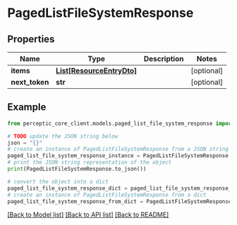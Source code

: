 # PagedListFileSystemResponse


## Properties

Name | Type | Description | Notes
------------ | ------------- | ------------- | -------------
**items** | [**List[ResourceEntryDto]**](ResourceEntryDto.md) |  | [optional] 
**next_token** | **str** |  | [optional] 

## Example

```python
from perceptic_core_client.models.paged_list_file_system_response import PagedListFileSystemResponse

# TODO update the JSON string below
json = "{}"
# create an instance of PagedListFileSystemResponse from a JSON string
paged_list_file_system_response_instance = PagedListFileSystemResponse.from_json(json)
# print the JSON string representation of the object
print(PagedListFileSystemResponse.to_json())

# convert the object into a dict
paged_list_file_system_response_dict = paged_list_file_system_response_instance.to_dict()
# create an instance of PagedListFileSystemResponse from a dict
paged_list_file_system_response_from_dict = PagedListFileSystemResponse.from_dict(paged_list_file_system_response_dict)
```
[[Back to Model list]](../README.md#documentation-for-models) [[Back to API list]](../README.md#documentation-for-api-endpoints) [[Back to README]](../README.md)


